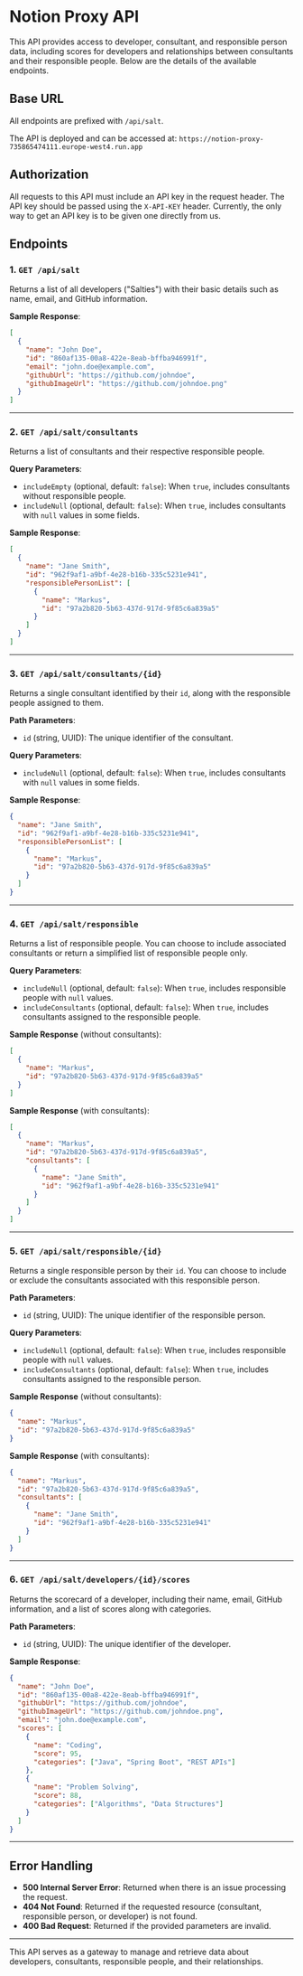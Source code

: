 # Notion Proxy API

This API provides access to developer, consultant, and responsible person data, including scores for developers and relationships between consultants and their responsible people. Below are the details of the available endpoints.

## Base URL
All endpoints are prefixed with `/api/salt`.

The API is deployed and can be accessed at: `https://notion-proxy-735865474111.europe-west4.run.app`

## Authorization

All requests to this API must include an API key in the request header. The API key should be passed using the `X-API-KEY` header.
Currently, the only way to get an API key is to be given one directly from us.

## Endpoints

### 1. **`GET /api/salt`**
Returns a list of all developers ("Salties") with their basic details such as name, email, and GitHub information.

**Sample Response**:
```json
[
  {
    "name": "John Doe",
    "id": "860af135-00a8-422e-8eab-bffba946991f",
    "email": "john.doe@example.com",
    "githubUrl": "https://github.com/johndoe",
    "githubImageUrl": "https://github.com/johndoe.png"
  }
]
```

---

### 2. **`GET /api/salt/consultants`**
Returns a list of consultants and their respective responsible people.

**Query Parameters**:
- `includeEmpty` (optional, default: `false`): When `true`, includes consultants without responsible people.
- `includeNull` (optional, default: `false`): When `true`, includes consultants with `null` values in some fields.

**Sample Response**:
```json
[
  {
    "name": "Jane Smith",
    "id": "962f9af1-a9bf-4e28-b16b-335c5231e941",
    "responsiblePersonList": [
      {
        "name": "Markus",
        "id": "97a2b820-5b63-437d-917d-9f85c6a839a5"
      }
    ]
  }
]
```

---

### 3. **`GET /api/salt/consultants/{id}`**
Returns a single consultant identified by their `id`, along with the responsible people assigned to them.

**Path Parameters**:
- `id` (string, UUID): The unique identifier of the consultant.

**Query Parameters**:
- `includeNull` (optional, default: `false`): When `true`, includes consultants with `null` values in some fields.

**Sample Response**:
```json
{
  "name": "Jane Smith",
  "id": "962f9af1-a9bf-4e28-b16b-335c5231e941",
  "responsiblePersonList": [
    {
      "name": "Markus",
      "id": "97a2b820-5b63-437d-917d-9f85c6a839a5"
    }
  ]
}
```

---

### 4. **`GET /api/salt/responsible`**
Returns a list of responsible people. You can choose to include associated consultants or return a simplified list of responsible people only.

**Query Parameters**:
- `includeNull` (optional, default: `false`): When `true`, includes responsible people with `null` values.
- `includeConsultants` (optional, default: `false`): When `true`, includes consultants assigned to the responsible people.

**Sample Response** (without consultants):
```json
[
  {
    "name": "Markus",
    "id": "97a2b820-5b63-437d-917d-9f85c6a839a5"
  }
]
```

**Sample Response** (with consultants):
```json
[
  {
    "name": "Markus",
    "id": "97a2b820-5b63-437d-917d-9f85c6a839a5",
    "consultants": [
      {
        "name": "Jane Smith",
        "id": "962f9af1-a9bf-4e28-b16b-335c5231e941"
      }
    ]
  }
]
```

---

### 5. **`GET /api/salt/responsible/{id}`**
Returns a single responsible person by their `id`. You can choose to include or exclude the consultants associated with this responsible person.

**Path Parameters**:
- `id` (string, UUID): The unique identifier of the responsible person.

**Query Parameters**:
- `includeNull` (optional, default: `false`): When `true`, includes responsible people with `null` values.
- `includeConsultants` (optional, default: `false`): When `true`, includes consultants assigned to the responsible person.

**Sample Response** (without consultants):
```json
{
  "name": "Markus",
  "id": "97a2b820-5b63-437d-917d-9f85c6a839a5"
}
```

**Sample Response** (with consultants):
```json
{
  "name": "Markus",
  "id": "97a2b820-5b63-437d-917d-9f85c6a839a5",
  "consultants": [
    {
      "name": "Jane Smith",
      "id": "962f9af1-a9bf-4e28-b16b-335c5231e941"
    }
  ]
}
```

---

### 6. **`GET /api/salt/developers/{id}/scores`**
Returns the scorecard of a developer, including their name, email, GitHub information, and a list of scores along with categories.

**Path Parameters**:
- `id` (string, UUID): The unique identifier of the developer.

**Sample Response**:
```json
{
  "name": "John Doe",
  "id": "860af135-00a8-422e-8eab-bffba946991f",
  "githubUrl": "https://github.com/johndoe",
  "githubImageUrl": "https://github.com/johndoe.png",
  "email": "john.doe@example.com",
  "scores": [
    {
      "name": "Coding",
      "score": 95,
      "categories": ["Java", "Spring Boot", "REST APIs"]
    },
    {
      "name": "Problem Solving",
      "score": 88,
      "categories": ["Algorithms", "Data Structures"]
    }
  ]
}
```

---

## Error Handling

- **500 Internal Server Error**: Returned when there is an issue processing the request.
- **404 Not Found**: Returned if the requested resource (consultant, responsible person, or developer) is not found.
- **400 Bad Request**: Returned if the provided parameters are invalid.

---

This API serves as a gateway to manage and retrieve data about developers, consultants, responsible people, and their relationships.